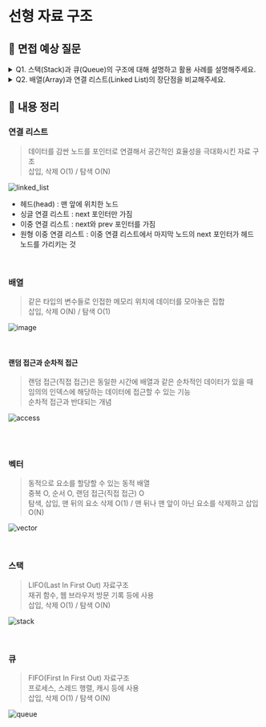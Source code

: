 # 선형 자료 구조

## 📌 면접 예상 질문

<details>
  <summary>Q1. 스택(Stack)과 큐(Queue)의 구조에 대해 설명하고 활용 사례를 설명해주세요.</summary>
  </br>
  <p>스택과 큐는 둘 다 선형 자료 구조이지만, 요소를 추가하고 제거하는 방식이 다릅니다.</p>
  <p>스택은 가장 나중에 삽입된 요소가 가장 먼저 제거가 되고, 큐는 가장 먼저 삽입된 요소가 가장 먼저 제거됩니다.</p>
  <p>스택은 재귀 함수 호출, 웹 브라우저의 방문 기록, 문자열 괄호 검사 등에 사용되고 큐는 프로세스 스케줄링, 네트워크 패킷 처리, 너비 우선 탐색 등에서 사용됩니다.</p>
</details>

<details>
  <summary>Q2. 배열(Array)과 연결 리스트(Linked List)의 장단점을 비교해주세요.</summary>
  </br>
  <p>배열은 랜덤 접근으로 조회가 O(1)으로 빠르지만, 연결리스트는 순차적인 조회로 O(N)이라는 복잡도를 가집니다.</p>
  <p>정적인 배열과 달리, 연결 리스트는 동적 자료 구조로 메모리 사용 측면에서 효율적입니다.</p>
  <p>배열은 삽입과 삭제 시에 요소들의 이동이 필요하지만, 연결 리스트는 연결 관계 수정으로 한번에 연산으로 삽입, 삭제가 가능합니다.</p>
</details>

## 📌 내용 정리

### 연결 리스트

> 데이터를 감싼 노드를 포인터로 연결해서 공간적인 효율성을 극대화시킨 자료 구조 <br/>
> 삽입, 삭제 O(1) / 탐색 O(N)

![linked_list](https://github.com/user-attachments/assets/02ab8d71-805b-40ae-9b0d-1ca7c2751ffa)

- 헤드(head) : 맨 앞에 위치한 노드
- 싱글 연결 리스트 : next 포인터만 가짐
- 이중 연결 리스트 : next와 prev 포인터를 가짐
- 원형 이중 연결 리스트 : 이중 연결 리스트에서 마지막 노드의 next 포인터가 헤드 노드를 가리키는 것

<br/>

### 배열

> 같은 타입의 변수들로 인접한 메모리 위치에 데이터를 모아놓은 집합 <br/>
> 삽입, 삭제 O(N) / 탐색 O(1)

![image](https://github.com/user-attachments/assets/8590a857-0b23-447e-9d96-7b2ac585076e)

<br/>

#### 랜덤 접근과 순차적 접근

> 랜덤 접근(직접 접근)은 동일한 시간에 배열과 같은 순차적인 데이터가 있을 때 임의의 인덱스에 해당하는 데이터에 접근할 수 있는 기능 <br/>
> 순차적 접근과 반대되는 개념

![access](https://github.com/user-attachments/assets/30597c20-225c-48b8-8d53-55a8d3c2220c)

<br/>
<br/>

### 벡터

> 동적으로 요소를 할당할 수 있는 동적 배열 <br/>
> 중복 O, 순서 O, 랜덤 접근(직접 접근) O <br/>
> 탐색, 삽입, 맨 뒤의 요소 삭제 O(1) / 맨 뒤나 맨 앞이 아닌 요소를 삭제하고 삽입 O(N)

![vector](https://github.com/user-attachments/assets/51aa5cf7-baaa-4997-b152-4f2139f7a679)

<br/>

### 스택

> LIFO(Last In First Out) 자료구조 <br/>
> 재귀 함수, 웹 브라우저 방문 기록 등에 사용 <br/>
> 삽입, 삭제 O(1) / 탐색 O(N)

![stack](https://github.com/user-attachments/assets/ef406d20-722c-4054-9b1c-9da7ff09786b)

<br/>

### 큐

> FIFO(First In First Out) 자료구조 <br/>
> 프로세스, 스레드 행렬, 캐시 등에 사용 <br/>
> 삽입, 삭제 O(1) / 탐색 O(N)

![queue](https://github.com/user-attachments/assets/4c35afdb-ce59-473c-aacc-81f221bfedfc)

